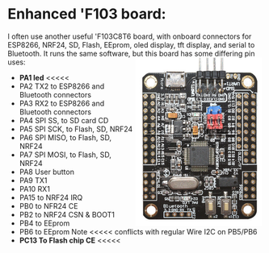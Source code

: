 # Enhanced 'F103 board:

I often use another useful 'F103C8T6 board, with onboard connectors for ESP8266, NRF24, SD, Flash, EEprom, oled display, tft display, and serial to Bluetooth.
It runs the same software, but this board has some differing pin uses:<img align="right" src="images/x44.png">
 - __PA1 led__   <<<<<
 - PA2 TX2 to ESP8266 and Bluetooth connectors
 - PA3 RX2 to ESP8266 and Bluetooth connectors 
 - PA4 SPI SS, to SD card CD
 - PA5 SPI SCK, to Flash, SD, NRF24
 - PA6 SPI MISO, to Flash, SD, NRF24
 - PA7 SPI MOSI, to Flash, SD, NRF24
 - PA8 User button
 - PA9 TX1
 - PA10 RX1
 - PA15 to NRF24 IRQ
 - PB0 to NFR24 CE
 - PB2 to NRF24 CSN & BOOT1
 - PB4 to EEprom
 - PB6 to EEprom  Note <<<<< conflicts with regular Wire I2C on PB5/PB6
 - __PC13 To Flash chip CE__   <<<<<

